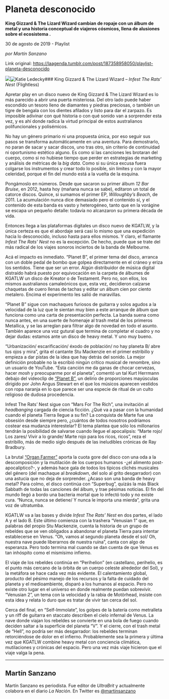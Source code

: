 # Planeta desconocido

**King Gizzard & The Lizard Wizard cambian de ropaje con un álbum de metal y una historia conceptual de viajeros cósmicos, llena de alusiones sobre el ecosistema .**

30 de agosto de 2019 - Playlist

_por Martín Sanzano_

Link original: https://laagenda.tumblr.com/post/187358958050/playlist-planeta-desconocido

![](https://64.media.tumblr.com/2e61e9b739dabd48ef23f8f97d6f287c/tumblr_px0okuk3Nf1u3lb1ko2_1280.jpg)![Katie Ledecky](https://64.media.tumblr.com/2a1bb6307f1b1dc2ae231da3f97cd357/b31df525b8f1a727-0e/s400x600/d9bd12b06728bf1013acd3414c38f84acfe6aa28.jpg)### King Gizzard & The Lizard Wizard – *Infest The Rats’ Nest* (Flightless)


Apretar play en un disco nuevo de King Gizzard & The Lizard Wizard es lo más parecido a abrir una puerta misteriosa. Del otro lado puede haber escondido un tesoro lleno de diamantes y piedras preciosas, o también un tigre de bengala con los dientes afilados y listo para dar el zarpazo. Es imposible adivinar con qué historia o con qué sonido van a sorprender esta vez, y es ahí donde radica la virtud principal de estos australianos polifuncionales y polisémicos. 

No hay un género primario ni una propuesta única, por eso seguir sus pasos se transforma automáticamente en una aventura. Para demostrarlo, no paran de sacar y sacar discos, uno tras otro, sin criterio de continuidad ni oportunismo estético alguno. Es como si las canciones les brotaran del cuerpo, como si no hubiese tiempo que perder en estrategias de marketing y análisis de métricas de la *big data*. Como si su única excusa fuera colgarse los instrumentos y crear todo lo posible, sin límites y con la mayor celeridad, porque el fin del mundo está a la vuelta de la esquina. 

Pongámoslo en números. Desde que sacaron su primer álbum *12 Bar Bruise*, en 2012, hasta hoy (mañana nunca se sabe), editaron un total de catorce discos. Quince, si sumamos el primer EP, *Willoughby’s Beach*, de 2011. La acumulación nunca dice demasiado pero el contenido sí, y el contenido de esta banda es vasto y heterogéneo, tanto que en la vorágine se escapa un pequeño detalle: todavía no alcanzaron su primera década de vida.

Entonces llega a las plataformas digitales un disco nuevo de KGATLW, y la única certeza es que el abordaje será casi lo mismo que una expedición hacia lo desconocido, incluso hasta para ellos mismos. Y claro, el flamante *Infest The Rats’ Nest* no es la excepción. De hecho, puede que se trate del más radical de los viajes sonoros inciertos de la banda de Melbourne. 

Acá el impacto es inmediato. “Planet B”, el primer tema del disco, arranca con un doble pedal de bombo que golpea directamente en el cráneo y eriza los sentidos. Tiene que ser un error. Algún distribuidor de música digital distraído habrá puesto por equivocación en la carpeta de álbumes de KGATLW un disco de Kreator o de Testament. Pero no, son ellos, los mismos australianos camaleónicos que, esta vez, decidieron calzarse chaquetas de cuero llenas de tachas y editar un álbum cien por ciento metalero. Encima el experimento les salió de maravillas.

“Planet B” sigue con machaques furiosos de guitarra y solos agudos a la velocidad de la luz que le sientan muy bien a este arranque de álbum que funciona como una carta de presentación perfecta. La banda suena como nunca antes, en una suerte de homenaje al trash metal de los primeros Metallica, y se las arreglan para filtrar algo de novedad en todo el asunto. También aparece una voz gutural que termina de completar el cuadro y no dejar dudas: estamos ante un disco de heavy metal. Y uno muy bueno.

“Urbanización/ escarificación/ éxodo de población/ no hay planeta B/ abre tus ojos y mira”, grita el cantante Stu Mackenzie en el primer estribillo y empieza a dar pistas de la idea que hay detrás del sonido. La mejor definición probable no la escribió ningún crítico musical de renombre, sino un usuario de YouTube. “Esta canción me da ganas de chocar cervezas, hacer *mosh* y preocuparme por el planeta”, comentó un tal Kurt Herrmann debajo del videoclip de [“Planet B”](https://www.youtube.com/watch?v=qtTi_uyYynA), un delirio de proporciones mayúsculas dirigido por John Angus Stewart en el que los músicos aparecen vestidos con ropa naranja en lo que parece ser una especie de ritual de un culto religioso de dudosa procedencia. 

Infest The Rats’ Nest sigue con “Mars For The Rich”, una invitación al *headbanging* cargada de ciencia ficción. ¿Qué va a pasar con la humanidad cuando el planeta Tierra llegue a su fin? La conquista de Marte fue una obsesión desde siempre pero, ¿cuántos de todos nosotros podríamos costear esa mudanza interestelar? El tema plantea que sólo los millonarios tendrán la posibilidad de salvarse cuando llegue el apocalipsis: “Marte rojo/ Los zares/ Vivir a lo grande/ Marte rojo para los ricos, ricos”, reza el estribillo, más de medio siglo después de las ineludibles crónicas de Ray Bradbury.

La brutal [“Organ Farmer”](https://www.youtube.com/watch?v=Qskg6yvn8vc) aporta la cuota gore del disco con una oda a la descomposición y la mutilación de los cuerpos humanos -¿el alimento post-apocalíptico?-, y además hace gala de todos los típicos clichés musicales del género (del machaque al *breakdown*, del solo al grito desgarrador) con una astucia que no deja de sorprender. ¿Acaso son una banda de heavy metal? Para colmo, el disco continúa con “Superbug”, quizás la más Black Sabbath de todas las canciones del álbum, y trae pésimas noticias. El fin del mundo llegó a bordo una bacteria mortal que lo infectó todo y no existe cura. “Nunca, nunca se detiene/ Y nunca le importa una mierda”, grita una voz de ultratumba. 

KGATLW va a las bases y divide *Infest The Rats’ Nest* en dos partes, el lado A y el lado B. Este último comienza con la trashera “Venusian 1” que, en palabras del propio Stu Mackenzie, cuenta la historia de un grupo de rebeldes que se ven obligados a abandonar el planeta Tierra para intentar establecerse en Venus. “Oh, vamos al segundo planeta desde el sol/ Oh, nuestra nave puede liberarnos de nuestra ruina”, canta con algo de esperanza. Pero todo termina mal cuando se dan cuenta de que Venus es tan inhóspito como el mismísimo infierno. 

El viaje de los rebeldes continúa en “Perihelion” (en castellano, perihelio, es el punto más cercano de la órbita de un cuerpo celeste alrededor del Sol), y la metáfora se hace cada vez más evidente. El calentamiento global, producto del pésimo manejo de los recursos y la falta de cuidado del planeta y el medioambiente, disparó a los humanos al espacio. Pero no existe otro lugar en el universo en donde realmente puedan sobrevivir. “Venusian 2”, un tema con la velocidad y la rabia de Motörhead, insiste con esta idea y relata lo duro que es tratar de vivir tan cerca del sol. 

Cerca del final, en “Self-Immolate”, los golpes de la batería como metralleta y un riff de guitarra en staccato describen el cielo infernal de Venus. La nave donde viajan los rebeldes se convierte en una bola de fuego cuando deciden saltar a la superficie del planeta “V”. Y el cierre, con el trash metal de “Hell”, no podría ser más desgarrador: los rebeldes terminan retorciéndose de dolor en el infierno. Probablemente sea la primera y última vez que KGATLW combine heavy metal con conciencia climática, mutilaciones y crónicas del espacio. Pero una vez más viaje hicieron que el viaje valga la pena.

  




---

Martín Sanzano
--------------

 Martín Sanzano es periodista. Fue editor de *UltraBrit* y actualmente colabora en el diario *La Nación*. En Twitter es [@martinsanzano](https://twitter.com/martinsanzano?lang=es%20)

